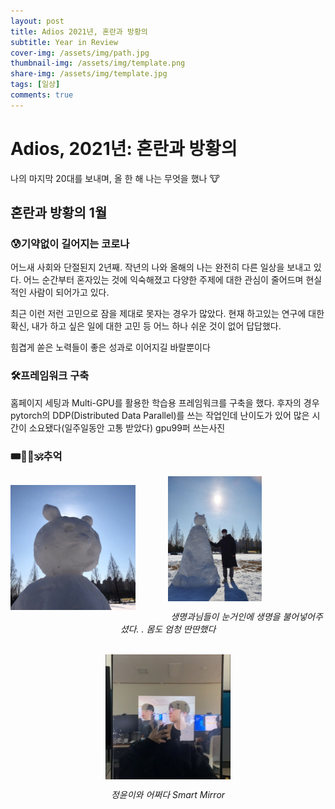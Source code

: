 ```yaml
---
layout: post
title: Adios 2021년, 혼란과 방황의
subtitle: Year in Review
cover-img: /assets/img/path.jpg
thumbnail-img: /assets/img/template.png
share-img: /assets/img/template.jpg
tags: [일상]
comments: true
---
```


# Adios, 2021년: 혼란과 방황의
나의 마지막 20대를 보내며, 올 한 해 나는 무엇을 했나 🐮

## 혼란과 방황의 1월

### 😰기약없이 길어지는 코로나
어느새 사회와 단절된지 2년째. 작년의 나와 올해의 나는 완전히 다른 일상을 보내고 있다. 어느 순간부터 혼자있는 것에 익숙해졌고 다양한 주제에 대한 관심이 줄어드며 현실적인 사람이 되어가고 있다. 
 
최근 이런 저런 고민으로 잠을 제대로 못자는 경우가 많았다. 현재 하고있는 연구에 대한 확신, 내가 하고 싶은 일에 대한 고민 등 어느 하나 쉬운 것이 없어 답답했다. 

힘겹게 쏟은 노력들이 좋은 성과로 이어지길 바랄뿐이다 

### 🛠프레임워크 구축
홈페이지 세팅과 Multi-GPU를 활용한 학습용 프레임워크를 구축을 했다. 후자의 경우 pytorch의 DDP(Distributed Data Parallel)를 쓰는 작업인데 난이도가 있어 많은 시간이 소요됐다(일주일동안 고통 받았다)
gpu99퍼 쓰는사진  

### 🎟🥠🚝🕉추억
<p style="width:50%;height:200px;float:left;overflow:hidden;">
<img alt="1" src="/assets/img/2021_year_review_2.jpg"  style="height:100%;"/>
</p>
<p style="width:50%;height:200px;overflow:hidden;">
<img alt="2" src="/assets/img/2021_year_review_3.jpg"  style="height:100%;"/>
</p>
<center>
<em>생명과님들이 눈거인에 생명을 불어넣어주셨다. . 몸도 엄청 딴딴했다</em>
</center>

<br>

<center>
<p style="width:100%;height:200px;float:left;overflow:hidden;">
<img alt="3" src="/assets/img/2021_year_review.jpg"  style="height:100%;"/>
</p>
<em>정윤이와 어쩌다 Smart Mirror</em>
</center>






  
